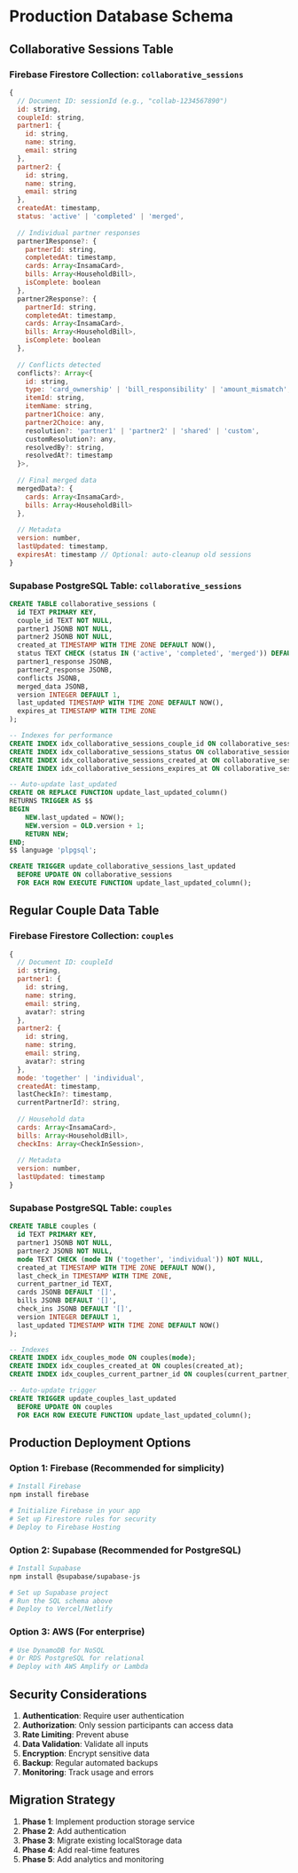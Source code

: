 # Production Database Schema

## Collaborative Sessions Table

### Firebase Firestore Collection: `collaborative_sessions`

```javascript
{
  // Document ID: sessionId (e.g., "collab-1234567890")
  id: string,
  coupleId: string,
  partner1: {
    id: string,
    name: string,
    email: string
  },
  partner2: {
    id: string,
    name: string,
    email: string
  },
  createdAt: timestamp,
  status: 'active' | 'completed' | 'merged',
  
  // Individual partner responses
  partner1Response?: {
    partnerId: string,
    completedAt: timestamp,
    cards: Array<InsamaCard>,
    bills: Array<HouseholdBill>,
    isComplete: boolean
  },
  partner2Response?: {
    partnerId: string,
    completedAt: timestamp,
    cards: Array<InsamaCard>,
    bills: Array<HouseholdBill>,
    isComplete: boolean
  },
  
  // Conflicts detected
  conflicts?: Array<{
    id: string,
    type: 'card_ownership' | 'bill_responsibility' | 'amount_mismatch',
    itemId: string,
    itemName: string,
    partner1Choice: any,
    partner2Choice: any,
    resolution?: 'partner1' | 'partner2' | 'shared' | 'custom',
    customResolution?: any,
    resolvedBy?: string,
    resolvedAt?: timestamp
  }>,
  
  // Final merged data
  mergedData?: {
    cards: Array<InsamaCard>,
    bills: Array<HouseholdBill>
  },
  
  // Metadata
  version: number,
  lastUpdated: timestamp,
  expiresAt: timestamp // Optional: auto-cleanup old sessions
}
```

### Supabase PostgreSQL Table: `collaborative_sessions`

```sql
CREATE TABLE collaborative_sessions (
  id TEXT PRIMARY KEY,
  couple_id TEXT NOT NULL,
  partner1 JSONB NOT NULL,
  partner2 JSONB NOT NULL,
  created_at TIMESTAMP WITH TIME ZONE DEFAULT NOW(),
  status TEXT CHECK (status IN ('active', 'completed', 'merged')) DEFAULT 'active',
  partner1_response JSONB,
  partner2_response JSONB,
  conflicts JSONB,
  merged_data JSONB,
  version INTEGER DEFAULT 1,
  last_updated TIMESTAMP WITH TIME ZONE DEFAULT NOW(),
  expires_at TIMESTAMP WITH TIME ZONE
);

-- Indexes for performance
CREATE INDEX idx_collaborative_sessions_couple_id ON collaborative_sessions(couple_id);
CREATE INDEX idx_collaborative_sessions_status ON collaborative_sessions(status);
CREATE INDEX idx_collaborative_sessions_created_at ON collaborative_sessions(created_at);
CREATE INDEX idx_collaborative_sessions_expires_at ON collaborative_sessions(expires_at);

-- Auto-update last_updated
CREATE OR REPLACE FUNCTION update_last_updated_column()
RETURNS TRIGGER AS $$
BEGIN
    NEW.last_updated = NOW();
    NEW.version = OLD.version + 1;
    RETURN NEW;
END;
$$ language 'plpgsql';

CREATE TRIGGER update_collaborative_sessions_last_updated 
  BEFORE UPDATE ON collaborative_sessions 
  FOR EACH ROW EXECUTE FUNCTION update_last_updated_column();
```

## Regular Couple Data Table

### Firebase Firestore Collection: `couples`

```javascript
{
  // Document ID: coupleId
  id: string,
  partner1: {
    id: string,
    name: string,
    email: string,
    avatar?: string
  },
  partner2: {
    id: string,
    name: string,
    email: string,
    avatar?: string
  },
  mode: 'together' | 'individual',
  createdAt: timestamp,
  lastCheckIn?: timestamp,
  currentPartnerId?: string,
  
  // Household data
  cards: Array<InsamaCard>,
  bills: Array<HouseholdBill>,
  checkIns: Array<CheckInSession>,
  
  // Metadata
  version: number,
  lastUpdated: timestamp
}
```

### Supabase PostgreSQL Table: `couples`

```sql
CREATE TABLE couples (
  id TEXT PRIMARY KEY,
  partner1 JSONB NOT NULL,
  partner2 JSONB NOT NULL,
  mode TEXT CHECK (mode IN ('together', 'individual')) NOT NULL,
  created_at TIMESTAMP WITH TIME ZONE DEFAULT NOW(),
  last_check_in TIMESTAMP WITH TIME ZONE,
  current_partner_id TEXT,
  cards JSONB DEFAULT '[]',
  bills JSONB DEFAULT '[]',
  check_ins JSONB DEFAULT '[]',
  version INTEGER DEFAULT 1,
  last_updated TIMESTAMP WITH TIME ZONE DEFAULT NOW()
);

-- Indexes
CREATE INDEX idx_couples_mode ON couples(mode);
CREATE INDEX idx_couples_created_at ON couples(created_at);
CREATE INDEX idx_couples_current_partner_id ON couples(current_partner_id);

-- Auto-update trigger
CREATE TRIGGER update_couples_last_updated 
  BEFORE UPDATE ON couples 
  FOR EACH ROW EXECUTE FUNCTION update_last_updated_column();
```

## Production Deployment Options

### Option 1: Firebase (Recommended for simplicity)
```bash
# Install Firebase
npm install firebase

# Initialize Firebase in your app
# Set up Firestore rules for security
# Deploy to Firebase Hosting
```

### Option 2: Supabase (Recommended for PostgreSQL)
```bash
# Install Supabase
npm install @supabase/supabase-js

# Set up Supabase project
# Run the SQL schema above
# Deploy to Vercel/Netlify
```

### Option 3: AWS (For enterprise)
```bash
# Use DynamoDB for NoSQL
# Or RDS PostgreSQL for relational
# Deploy with AWS Amplify or Lambda
```

## Security Considerations

1. **Authentication**: Require user authentication
2. **Authorization**: Only session participants can access data
3. **Rate Limiting**: Prevent abuse
4. **Data Validation**: Validate all inputs
5. **Encryption**: Encrypt sensitive data
6. **Backup**: Regular automated backups
7. **Monitoring**: Track usage and errors

## Migration Strategy

1. **Phase 1**: Implement production storage service
2. **Phase 2**: Add authentication
3. **Phase 3**: Migrate existing localStorage data
4. **Phase 4**: Add real-time features
5. **Phase 5**: Add analytics and monitoring
